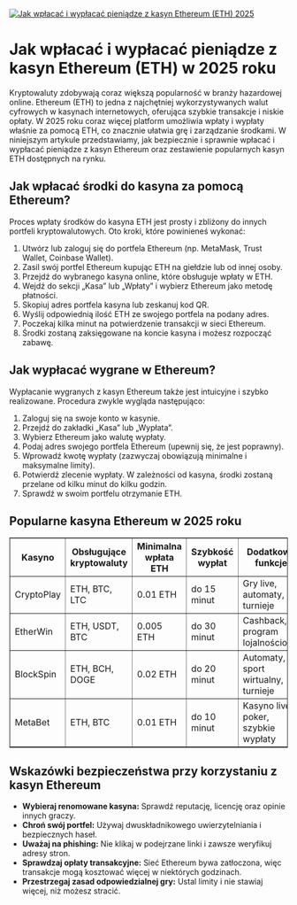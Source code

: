 [![Jak wpłacać i wypłacać pieniądze z kasyn Ethereum (ETH) 2025](https://123-caf.pages.dev/gitsignup.png)](https://vrmoo.ru/Bt82HjjY)

<h1>Jak wpłacać i wypłacać pieniądze z kasyn Ethereum (ETH) w 2025 roku</h1> <p>Kryptowaluty zdobywają coraz większą popularność w branży hazardowej online. Ethereum (ETH) to jedna z najchętniej wykorzystywanych walut cyfrowych w kasynach internetowych, oferująca szybkie transakcje i niskie opłaty. W 2025 roku coraz więcej platform umożliwia wpłaty i wypłaty właśnie za pomocą ETH, co znacznie ułatwia grę i zarządzanie środkami. W niniejszym artykule przedstawiamy, jak bezpiecznie i sprawnie wpłacać i wypłacać pieniądze z kasyn Ethereum oraz zestawienie popularnych kasyn ETH dostępnych na rynku.</p>  <h2>Jak wpłacać środki do kasyna za pomocą Ethereum?</h2> <p>Proces wpłaty środków do kasyna ETH jest prosty i zbliżony do innych portfeli kryptowalutowych. Oto kroki, które powinieneś wykonać:</p> <ol>   <li>Utwórz lub zaloguj się do portfela Ethereum (np. MetaMask, Trust Wallet, Coinbase Wallet).</li>   <li>Zasil swój portfel Ethereum kupując ETH na giełdzie lub od innej osoby.</li>   <li>Przejdź do wybranego kasyna online, które obsługuje wpłaty w ETH.</li>   <li>Wejdź do sekcji „Kasa” lub „Wpłaty” i wybierz Ethereum jako metodę płatności.</li>   <li>Skopiuj adres portfela kasyna lub zeskanuj kod QR.</li>   <li>Wyślij odpowiednią ilość ETH ze swojego portfela na podany adres.</li>   <li>Poczekaj kilka minut na potwierdzenie transakcji w sieci Ethereum.</li>   <li>Środki zostaną zaksięgowane na koncie kasyna i możesz rozpocząć zabawę.</li> </ol>  <h2>Jak wypłacać wygrane w Ethereum?</h2> <p>Wypłacanie wygranych z kasyn Ethereum także jest intuicyjne i szybko realizowane. Procedura zwykle wygląda następująco:</p> <ol>   <li>Zaloguj się na swoje konto w kasynie.</li>   <li>Przejdź do zakładki „Kasa” lub „Wypłata”.</li>   <li>Wybierz Ethereum jako walutę wypłaty.</li>   <li>Podaj adres swojego portfela Ethereum (upewnij się, że jest poprawny).</li>   <li>Wprowadź kwotę wypłaty (zazwyczaj obowiązują minimalne i maksymalne limity).</li>   <li>Potwierdź zlecenie wypłaty. W zależności od kasyna, środki zostaną przelane od kilku minut do kilku godzin.</li>   <li>Sprawdź w swoim portfelu otrzymanie ETH.</li> </ol>  <h2>Popularne kasyna Ethereum w 2025 roku</h2> <table border="1" cellpadding="8" cellspacing="0">   <thead>     <tr>       <th>Kasyno</th>       <th>Obsługujące kryptowaluty</th>       <th>Minimalna wpłata ETH</th>       <th>Szybkość wypłat</th>       <th>Dodatkowe funkcje</th>     </tr>   </thead>   <tbody>     <tr>       <td>CryptoPlay</td>       <td>ETH, BTC, LTC</td>       <td>0.01 ETH</td>       <td>do 15 minut</td>       <td>Gry live, automaty, turnieje</td>     </tr>     <tr>       <td>EtherWin</td>       <td>ETH, USDT, BTC</td>       <td>0.005 ETH</td>       <td>do 30 minut</td>       <td>Cashback, program lojalnościowy</td>     </tr>     <tr>       <td>BlockSpin</td>       <td>ETH, BCH, DOGE</td>       <td>0.02 ETH</td>       <td>do 20 minut</td>       <td>Automaty, sport wirtualny, turnieje</td>     </tr>     <tr>       <td>MetaBet</td>       <td>ETH, BTC</td>       <td>0.01 ETH</td>       <td>do 10 minut</td>       <td>Kasyno live, poker, szybkie wypłaty</td>     </tr>   </tbody> </table>  <h2>Wskazówki bezpieczeństwa przy korzystaniu z kasyn Ethereum</h2> <ul>   <li><strong>Wybieraj renomowane kasyna:</strong> Sprawdź reputację, licencję oraz opinie innych graczy.</li>   <li><strong>Chroń swój portfel:</strong> Używaj dwuskładnikowego uwierzytelniania i bezpiecznych haseł.</li>   <li><strong>Uważaj na phishing:</strong> Nie klikaj w podejrzane linki i zawsze weryfikuj adresy stron.</li>   <li><strong>Sprawdzaj opłaty transakcyjne:</strong> Sieć Ethereum bywa zatłoczona, więc transakcje mogą kosztować więcej w niektórych godzinach.</li>   <li><strong>Przestrzegaj zasad odpowiedzialnej gry:</strong> Ustal limity i nie stawiaj więcej, niż możesz stracić.</li> </ul>